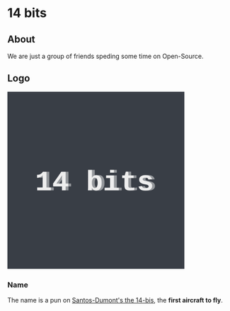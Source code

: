 # 14 bits

## About

We are just a group of friends speding some time on Open-Source.

## Logo

<img src="https://github.com/14-bits/about/blob/master/logos/logo.png?raw=true" width="400">

### Name

The name is a pun on [Santos-Dumont's the 14-bis](https://en.wikipedia.org/wiki/Santos-Dumont_14-bis), the **first aircraft to fly**.
